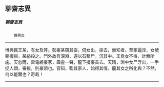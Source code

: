 

## 聊齋志異

##### 聊齋志異
　　`博興女`

* * *

博興民王某，有女及笄。勢豪某窺其姿，伺女出，掠去，無知者。至家逼淫，女號嘶撐拒，某縊殺之。門外故有深淵，遂以石繫尸，沉其中。王覓女不得，計無所施。天忽雨，雷電繞豪家，霹靂一聲，龍下攫豪首去。天晴，淵中女尸浮出，一手捉人頭，審視，則豪頭也。官知，鞫其家人，始得其情。龍其女之所化與？不然，何以能爾也？奇哉！

* * *


